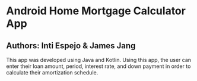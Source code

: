 # Android Home Mortgage Calculator App

## Authors: Inti Espejo & James Jang

This app was developed using Java and Kotlin.
Using this app, the user can enter their loan amount, period, interest rate, and down payment in order to calculate their amortization schedule.
